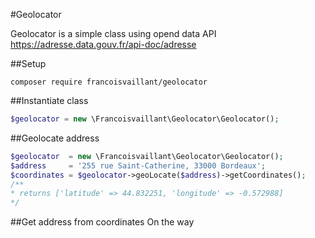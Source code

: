 #Geolocator

Geolocator is a simple class using opend data API
https://adresse.data.gouv.fr/api-doc/adresse

##Setup
```
composer require francoisvaillant/geolocator
```

##Instantiate class
```PHP
$geolocator = new \Francoisvaillant\Geolocator\Geolocator();
```

##Geolocate address
```PHP
$geolocator  = new \Francoisvaillant\Geolocator\Geolocator();
$address     = '255 rue Saint-Catherine, 33000 Bordeaux';
$coordinates = $geolocator->geoLocate($address)->getCoordinates();
/**
* returns ['latitude' => 44.832251, 'longitude' => -0.572988]
*/
```

##Get address from coordinates
On the way